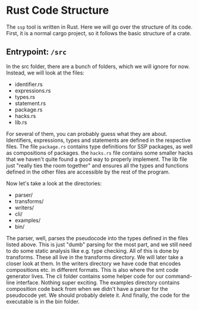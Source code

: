 # Rust Code Structure

The `ssp` tool is written in Rust. Here we will go over the structure of its code. First, it is a normal cargo project, so it follows the basic structure of a crate.

## Entrypoint: `/src`

In the src folder, there are a bunch of folders, which we will ignore for now. Instead, we will look at the files:

- identifier.rs
- expressions.rs
- types.rs
- statement.rs
- package.rs
- hacks.rs
- lib.rs

For several of them, you can probably guess what they are about. Identifiers, expressions, types and statements are defined in the respective files. The file `package.rs` contains type definitions for SSP packages, as well as compositions of packages. the `hacks.rs` file contains some smaller hacks that we haven't quite found a good way to properly implement. The lib file just "really ties the room together" and ensures all the types and functions defined in the other files are accessible by the rest of the program.

Now let's take a look at the directories:

- parser/
- transforms/
- writers/
- cli/
- examples/
- bin/

The parser, well, parses the pseudocode into the types defined in the files listed above. This is just "dumb" parsing for the most part, and we still need to do some static analysis like e.g. type checking. All of this is done by transforms. These all live in the transforms directory. We will later take a closer look at them. In the writers directory we have code that encodes compositions etc. in different formats. This is also where the smt code generator lives. The cli folder contains some helper code for our command-line interface. Nothing super exciting. The examples directory contains composition code back from when we didn't have a parser for the pseudocode yet. We should probably delete it. And finally, the code for the executable is in the bin folder.

